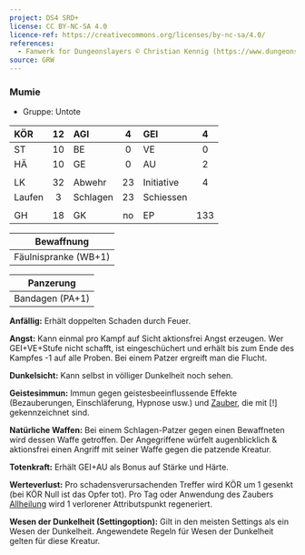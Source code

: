 ```yaml
---
project: DS4 SRD+
license: CC BY-NC-SA 4.0
licence-ref: https://creativecommons.org/licenses/by-nc-sa/4.0/
references: 
  - Fanwerk for Dungeonslayers © Christian Kennig (https://www.dungeonslayers.net/)
source: GRW
---
```


### Mumie

- Gruppe: Untote

| KÖR    | 12  | AGI      |  4  | GEI        |  4  |
| :----- | :-: | :------- | :-: | :--------- | :-: |
| ST     | 10  | BE       |  0  | VE         |  0  |
| HÄ     | 10  | GE       |  0  | AU         |  2  |
|        |     |          |     |            |     |
| LK     | 32  | Abwehr   | 23  | Initiative |  4  |
| Laufen |  3  | Schlagen | 23  | Schiessen  |     |
|        |     |          |     |            |     |
| GH     | 18  | GK       | no  | EP         | 133 |

|      Bewaffnung      |
| :------------------: |
| Fäulnispranke (WB+1) |

|    Panzerung    |
| :-------------: |
| Bandagen (PA+1) |

**Anfällig:** Erhält doppelten Schaden durch Feuer.

**Angst:** Kann einmal pro Kampf auf Sicht aktionsfrei Angst erzeugen. Wer GEI+VE+Stufe nicht schafft, ist eingeschüchert und erhält bis zum Ende des Kampfes -1 auf alle Proben. Bei einem Patzer ergreift man die Flucht.

**Dunkelsicht:** Kann selbst in völliger Dunkelheit noch sehen.

**Geistesimmun:** Immun gegen geistesbeeinflussende Effekte (Bezauberungen, Einschläferung, Hypnose usw.) und [Zauber](../../fanwerk/zauber/zauber.md), die mit [!] gekennzeichnet sind.

**Natürliche Waffen:** Bei einem Schlagen-Patzer gegen einen Bewaffneten wird dessen Waffe getroffen. Der Angegriffene würfelt augenblicklich & aktionsfrei einen Angriff mit seiner Waffe gegen die patzende Kreatur.

**Totenkraft:** Erhält GEI+AU als Bonus auf Stärke und Härte.

**Werteverlust:** Pro schadensverursachenden Treffer wird KÖR um 1 gesenkt (bei KÖR Null ist das Opfer tot). Pro Tag oder Anwendung des Zaubers [Allheilung](../../grw/zauber/allheilung.md) wird 1 verlorener Attributspunkt regeneriert.

**Wesen der Dunkelheit (Settingoption):** Gilt in den meisten Settings als ein Wesen der Dunkelheit. Angewendete Regeln für Wesen der Dunkelheit gelten für diese Kreatur.

